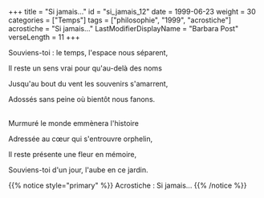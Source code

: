 +++
title = "Si jamais..."
id = "si_jamais_12"
date = 1999-06-23
weight = 30
categories = ["Temps"]
tags = ["philosophie", "1999", "acrostiche"]
acrostiche = "Si jamais..."
LastModifierDisplayName = "Barbara Post"
verseLength = 11
+++

Souviens-toi : le temps, l'espace nous séparent,

Il reste un sens vrai pour qu'au-delà des noms

Jusqu'au bout du vent les souvenirs s'amarrent,

Adossés sans peine où bientôt nous fanons.

 \
Murmuré le monde emmènera l'histoire

Adressée au cœur qui s'entrouvre orphelin,

Il reste présente une fleur en mémoire,

Souviens-toi d'un jour, l'aube en ce jardin.

{{% notice style="primary" %}}
Acrostiche : Si jamais...
{{% /notice %}}
